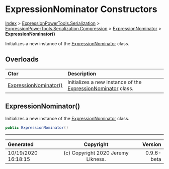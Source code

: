 ﻿# ExpressionNominator Constructors

[Index](../index.md) > [ExpressionPowerTools.Serialization](ExpressionPowerTools.Serialization.a.md) > [ExpressionPowerTools.Serialization.Compression](ExpressionPowerTools.Serialization.Compression.n.md) > [ExpressionNominator](ExpressionPowerTools.Serialization.Compression.ExpressionNominator.cs.md) > **ExpressionNominator()**

Initializes a new instance of the [ExpressionNominator](ExpressionPowerTools.Serialization.Compression.ExpressionNominator.cs.md) class.

## Overloads

| Ctor | Description |
| :-- | :-- |
| [ExpressionNominator()](#expressionnominator) | Initializes a new instance of the [ExpressionNominator](ExpressionPowerTools.Serialization.Compression.ExpressionNominator.cs.md) class. |

## ExpressionNominator()

Initializes a new instance of the [ExpressionNominator](ExpressionPowerTools.Serialization.Compression.ExpressionNominator.cs.md) class.

```csharp
public ExpressionNominator()
```



---

| Generated | Copyright | Version |
| :-- | :-: | --: |
| 10/19/2020 16:18:15 | (c) Copyright 2020 Jeremy Likness. | 0.9.6-beta |
